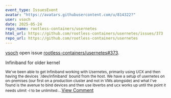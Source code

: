 ```yaml
---
event_type: IssuesEvent
avatar: "https://avatars.githubusercontent.com/u/814322?"
user: vsoch
date: 2025-05-24
repo_name: rootless-containers/usernetes
html_url: https://github.com/rootless-containers/usernetes/issues/373
repo_url: https://github.com/rootless-containers/usernetes
---
```


<a href='https://github.com/vsoch' target='_blank'>vsoch</a> open issue <a href='https://github.com/rootless-containers/usernetes/issues/373' target='_blank'>rootless-containers/usernetes#373</a>.

<p>Infiniband for older kernel</p><small>We've been able to get Infiniband working with Usernetes, primarily using UCX and then having the devices `/dev/infiniband` bound from the host. We have a setup of usernetes on on-premises (our first on a production cluster and not in VMs alongside) and what I've found is the avenue to bind devices and then use ibverbs and ucx works up until the point it needs ulimit -l to be unlimited:...</small><a href='https://github.com/rootless-containers/usernetes/issues/373' target='_blank'>View Comment</a>